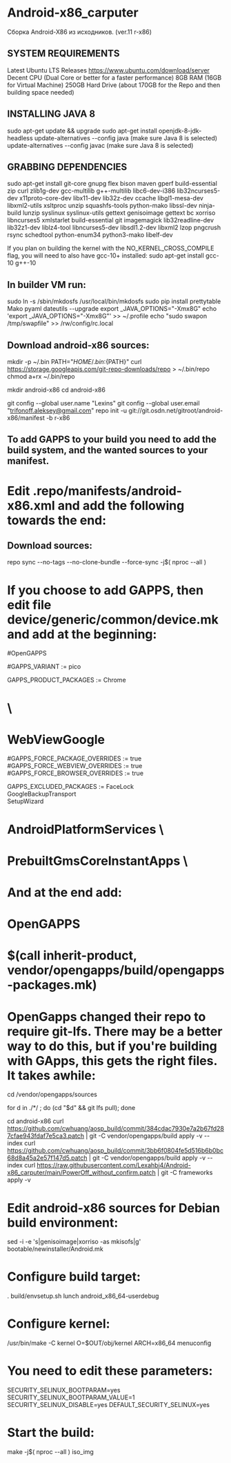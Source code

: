 # Android-x86_carputer
Сборка Android-X86 из исходников. (ver.11 r-x86)

SYSTEM REQUIREMENTS
-------------------
Latest Ubuntu LTS Releases https://www.ubuntu.com/download/server
Decent CPU (Dual Core or better for a faster performance)
8GB RAM (16GB for Virtual Machine)
250GB Hard Drive (about 170GB for the Repo and then building space needed)

INSTALLING JAVA 8
-----------------
sudo apt-get update && upgrade
sudo apt-get install openjdk-8-jdk-headless
update-alternatives --config java (make sure Java 8 is selected)
update-alternatives --config javac (make sure Java 8 is selected)

GRABBING DEPENDENCIES
---------------------
sudo apt-get install git-core gnupg flex bison maven gperf build-essential zip curl zlib1g-dev gcc-multilib g++-multilib libc6-dev-i386  lib32ncurses5-dev x11proto-core-dev libx11-dev lib32z-dev ccache libgl1-mesa-dev libxml2-utils xsltproc unzip squashfs-tools python-mako libssl-dev ninja-build lunzip syslinux syslinux-utils gettext genisoimage gettext bc xorriso libncurses5 xmlstarlet build-essential git imagemagick lib32readline-dev lib32z1-dev liblz4-tool libncurses5-dev libsdl1.2-dev libxml2 lzop pngcrush rsync schedtool python-enum34 python3-mako libelf-dev 

If you plan on building the kernel with the NO_KERNEL_CROSS_COMPILE flag, you will need to also have gcc-10+ installed:
sudo apt-get install gcc-10 g++-10

In builder VM run:
------------------
sudo ln -s /sbin/mkdosfs /usr/local/bin/mkdosfs
sudo pip install prettytable Mako pyaml dateutils --upgrade
export _JAVA_OPTIONS="-Xmx8G"
echo 'export _JAVA_OPTIONS="-Xmx8G"' >> ~/.profile
echo "sudo swapon /tmp/swapfile" >> /rw/config/rc.local

Download android-x86 sources:
-----------------------------
mkdir -p ~/.bin
PATH="${HOME}/.bin:${PATH}"
curl https://storage.googleapis.com/git-repo-downloads/repo > ~/.bin/repo
chmod a+rx ~/.bin/repo

mkdir android-x86
cd android-x86

git config --global user.name "Lexins"
git config --global user.email "trifonoff.aleksey@gmail.com"
repo init -u git://git.osdn.net/gitroot/android-x86/manifest -b r-x86

To add GAPPS to your build you need to add the build system, and the wanted sources to your manifest.
-----------------------------------------------------------------------------------------------------
# Edit .repo/manifests/android-x86.xml and add the following towards the end:
<remote name="opengapps" fetch="https://github.com/opengapps/"  />
<remote name="opengapps-gitlab" fetch="https://gitlab.opengapps.org/opengapps/"  />

<project path="vendor/opengapps/build" name="aosp_build" revision="master" remote="opengapps" />
<project path="vendor/opengapps/sources/all" name="all" clone-depth="1" revision="master" remote="opengapps-gitlab" />

<!-- arm64 depends on arm -->
<!--project path="vendor/opengapps/sources/arm" name="arm" clone-depth="1" revision="master" remote="opengapps-gitlab" />
<project path="vendor/opengapps/sources/arm64" name="arm64" clone-depth="1" revision="master" remote="opengapps-gitlab" /-->

<project path="vendor/opengapps/sources/x86" name="x86" clone-depth="1" revision="master" remote="opengapps-gitlab" />
<project path="vendor/opengapps/sources/x86_64" name="x86_64" clone-depth="1" revision="master" remote="opengapps-gitlab" />

Download sources:
-----------------
repo sync --no-tags --no-clone-bundle --force-sync -j$( nproc --all )

# If you choose to add GAPPS, then edit file device/generic/common/device.mk and add at the beginning:
#OpenGAPPS

#GAPPS_VARIANT := pico

GAPPS_PRODUCT_PACKAGES := Chrome
# \
#    WebViewGoogle

#GAPPS_FORCE_PACKAGE_OVERRIDES := true
#GAPPS_FORCE_WEBVIEW_OVERRIDES := true
#GAPPS_FORCE_BROWSER_OVERRIDES := true

GAPPS_EXCLUDED_PACKAGES := FaceLock \
    GoogleBackupTransport \
    SetupWizard
#    AndroidPlatformServices \
#    PrebuiltGmsCoreInstantApps \


# And at the end add:
# OpenGAPPS
# $(call inherit-product, vendor/opengapps/build/opengapps-packages.mk)

# OpenGapps changed their repo to require git-lfs. There may be a better way to do this, but if you're building with GApps, this gets the right files. It takes awhile:

cd /vendor/opengapps/sources

for d in ./*/ ; do (cd "$d" && git lfs pull); done

cd android-x86
curl https://github.com/cwhuang/aosp_build/commit/384cdac7930e7a2b67fd287cfae943fdaf7e5ca3.patch | git -C vendor/opengapps/build apply -v --index
curl https://github.com/cwhuang/aosp_build/commit/3bb6f0804fe5d516b6b0bc68d8a45a2e57f147d5.patch | git -C vendor/opengapps/build apply -v --index
curl https://raw.githubusercontent.com/Lexahbi4/Android-x86_carputer/main/PowerOff_without_confirm.patch | git -C frameworks apply -v

# Edit android-x86 sources for Debian build environment:
sed -i -e 's|genisoimage|xorriso -as mkisofs|g' bootable/newinstaller/Android.mk


# Configure build target:
. build/envsetup.sh
lunch android_x86_64-userdebug


# Configure kernel:
/usr/bin/make -C kernel O=$OUT/obj/kernel ARCH=x86_64 menuconfig

# You need to edit these parameters:
SECURITY_SELINUX_BOOTPARAM=yes
SECURITY_SELINUX_BOOTPARAM_VALUE=1
SECURITY_SELINUX_DISABLE=yes
DEFAULT_SECURITY_SELINUX=yes

# Start the build:
make -j$( nproc --all ) iso_img
